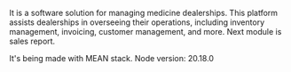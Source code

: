 It is a software solution for managing medicine dealerships. This platform assists dealerships in overseeing their operations, including inventory management, invoicing, customer management, and more. 
Next module is sales report.

It's being made with MEAN stack.
Node version: 20.18.0
